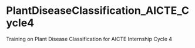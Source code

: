# PlantDiseaseClassification_AICTE_Cycle4
Training on Plant Disease Classification for AICTE Internship Cycle 4
